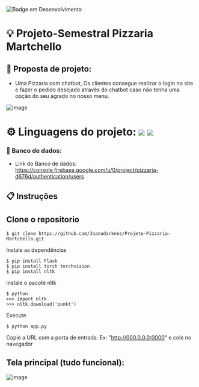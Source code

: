 ![Badge em Desenvolvimento](http://img.shields.io/static/v1?label=STATUS&message=EM%20DESENVOLVIMENTO&color=yellow&style=for-the-badge)



# 💡 Projeto-Semestral Pizzaria Martchello

## 🍕 Proposta de projeto: 
- Uma Pizzaria com chatbot, Os clientes consegue realizar o login no site e fazer o pedido desejado através do chatbot caso não tenha uma opção do seu agrado no nosso menu.

![image](https://media.licdn.com/dms/image/C4D22AQFgNoljIvh0Kw/feedshare-shrink_800/0/1671070740506?e=1686787200&v=beta&t=H5t9JKGjT4NYKx66rXojoZEkTHrBPdFvzhkSWMvnkqQ)


# ⚙️ Linguagens do projeto: <img src="https://img.shields.io/badge/Python-3776AB?style=for-the-badge&logo=python&logoColor=white" />  <img src="https://img.shields.io/badge/JavaScript-323330?style=for-the-badge&logo=javascript&logoColor=F7DF1E)" />

### 📁 Banco de dados:
- Link do Banco de dados: https://console.firebase.google.com/u/0/project/pizzaria-d676d/authentication/users

## 📋 Instruções 
 
## Clone o repositorio
```
$ git clone https://github.com/Joanadarknes/Projeto-Pizzaria-Martchello.git
```
Instale as dependências
```
$ pip install Flask 
$ pip install torch torchvision 
$ pip install nltk
```
instale o pacote nltk
```
$ python
>>> import nltk
>>> nltk.download('punkt')
```
Execute
```
$ python app.py 
```
Copie a URL com a porta de entrada. Ex: "http://000.0.0.0:0000" e cole no navegador


## Tela principal (tudo funcional):
![image](https://github.com/Joanadarknes/Projeto-Pizzaria-Martchello/assets/95653155/c9d052b2-0718-4804-b7c2-223689ce4889)



